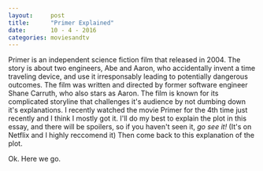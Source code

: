 ```yaml
---
layout:     post
title:      "Primer Explained"
date:       10 - 4 - 2016
categories: moviesandtv
---
```


Primer is an independent science fiction film that released in 2004. The story is about two engineers, Abe and Aaron, who accidentally invent a time traveling device, and use it irresponsably leading to potentially dangerous outcomes. The film was written and directed by former software engineer Shane Carruth, who also stars as Aaron. The film is known for its complicated storyline that challenges it's audience by not dumbing down it's explanations. I recently watched the movie Primer for the 4th time just recently and I think I mostly got it. I'll do my best to explain the plot in this essay, and there will be spoilers, so if you haven't seen it, _go see it!_ (It's on Netflix and I highly reccomend it) Then come back to this explanation of the plot.

Ok. Here we go.